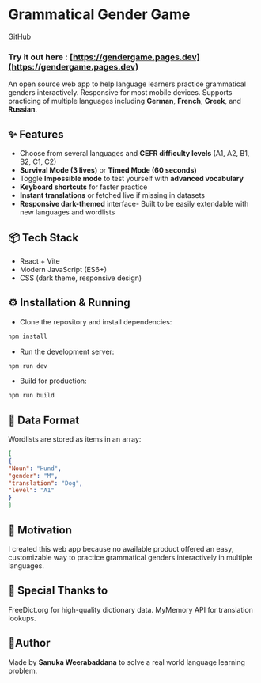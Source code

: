 # Grammatical Gender Game
[GitHub](https://github.com/sanuka-w/grammatical-gender-game)

### Try it out here : [https://gendergame.pages.dev](https://gendergame.pages.dev)

An open source web app to help language learners practice grammatical genders interactively.
Responsive for most mobile devices.
Supports practicing of multiple languages including 
**German**, **French**, **Greek**, and **Russian**.

## ✨ Features
- Choose from several languages and  **CEFR difficulty levels** (A1, A2, B1, B2, C1, C2)
- **Survival Mode (3 lives)** or **Timed Mode (60 seconds)**
- Toggle **Impossible mode** to test yourself with **advanced vocabulary**
- **Keyboard shortcuts** for faster practice
- **Instant translations** or fetched live if missing in datasets
- **Responsive dark-themed** interface- Built to be easily extendable with new languages and wordlists

## 📦 Tech Stack
- React + Vite
- Modern JavaScript (ES6+)
- CSS (dark theme, responsive design)

## ⚙ Installation & Running
- Clone the repository and install dependencies:
```bash
npm install
```
- Run the development server:
```bash
npm run dev
```
- Build for production:
```bash
npm run build
```

## 📄 Data Format
Wordlists are stored as items in an array:
```JSON
[
{
"Noun": "Hund",
"gender": "M",
"translation": "Dog",
"level": "A1"
}
]
```

## 📝 Motivation
I created this web app because no available product offered an easy, customizable way to practice grammatical genders interactively in multiple languages.

## 🙏 Special Thanks to
FreeDict.org for high-quality dictionary data.
MyMemory API for translation lookups.

## 👤Author
Made by **Sanuka Weerabaddana** to solve a real world language learning problem.